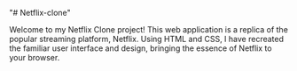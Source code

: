 "# Netflix-clone"

Welcome to my Netflix Clone project! This web application is a replica of the popular streaming platform, Netflix. Using HTML and CSS, I have recreated the familiar user interface and design, bringing the essence of Netflix to your browser. 
